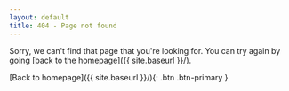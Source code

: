 ```yaml
---
layout: default
title: 404 - Page not found
---
```


Sorry, we can't find that page that you're looking for. You can try again by going [back to the homepage]({{ site.baseurl }}/).

[Back to homepage]({{ site.baseurl }}/){: .btn .btn-primary }
